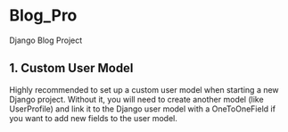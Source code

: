# Blog_Pro
Django Blog Project

## 1. Custom User Model
Highly recommended to set up a custom user model when starting a new Django project. Without it, you will need to create another model (like UserProfile) and link it to the Django user model with a OneToOneField if you want to add new fields to the user model.

